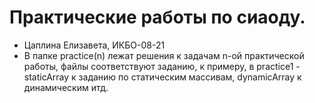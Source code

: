 # Практические работы по сиаоду.
* Цаплина Елизавета, ИКБО-08-21
* В папкe practice(n) лежат решения к задачам n-ой практической работы, файлы соответствуют заданию, к примеру, в practice1 - 
staticArray к заданию по статическим массивам, dynamicArray к динамическим итд.
